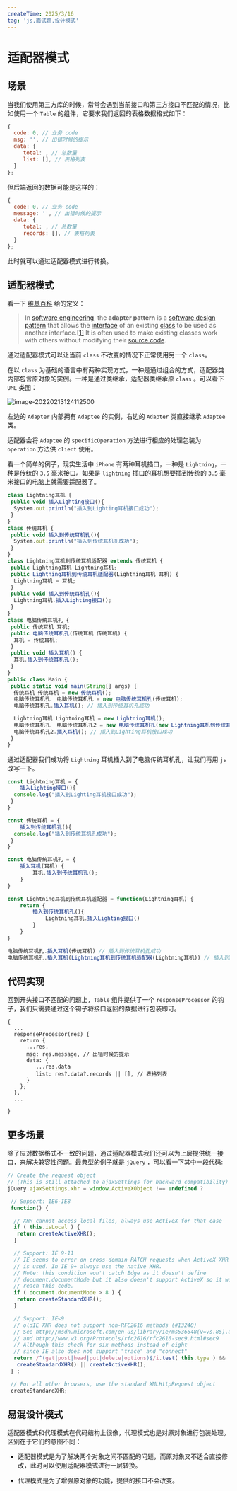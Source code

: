 ```yaml
---
createTime: 2025/3/16
tag: 'js,面试题,设计模式'
---
```

# 适配器模式

## 场景

当我们使用第三方库的时候，常常会遇到当前接口和第三方接口不匹配的情况，比如使用一个 `Table` 的组件，它要求我们返回的表格数据格式如下：

```js
{
  code: 0, // 业务 code
  msg: '', // 出错时候的提示
  data: {
     total: , // 总数量
     list: [], // 表格列表
  }
};

```

但后端返回的数据可能是这样的：

```js
{
  code: 0, // 业务 code
  message: '', // 出错时候的提示
  data: {
     total: , // 总数量
     records: [], // 表格列表
  }
};

```

此时就可以通过适配器模式进行转换。

## 适配器模式

看一下 [维基百科](https://link.juejin.cn/?target=) 给的定义：

> In [software engineering](https://link.juejin.cn/?target=https%3A%2F%2Fen.wikipedia.org%2Fwiki%2FSoftware_engineering "https://en.wikipedia.org/wiki/Software_engineering"), the **adapter pattern** is a [software design pattern](https://link.juejin.cn/?target=https%3A%2F%2Fen.wikipedia.org%2Fwiki%2FSoftware_design_pattern "https://en.wikipedia.org/wiki/Software_design_pattern") that allows the [interface](https://link.juejin.cn/?target=https%3A%2F%2Fen.wikipedia.org%2Fwiki%2FInterface_(computer_science) "https://en.wikipedia.org/wiki/Interface_(computer_science)") of an existing [class](https://link.juejin.cn/?target=https%3A%2F%2Fen.wikipedia.org%2Fwiki%2FClass_(computer_science) "https://en.wikipedia.org/wiki/Class_(computer_science)") to be used as another interface.\[[1\]](https://link.juejin.cn/?target=https%3A%2F%2Fen.wikipedia.org%2Fwiki%2FAdapter_pattern%23cite_note-HeadFirst-1 "https://en.wikipedia.org/wiki/Adapter_pattern#cite_note-HeadFirst-1") It is often used to make existing classes work with others without modifying their [source code](https://link.juejin.cn/?target=https%3A%2F%2Fen.wikipedia.org%2Fwiki%2FSource_code "https://en.wikipedia.org/wiki/Source_code").

通过适配器模式可以让当前 `class` 不改变的情况下正常使用另一个 `class`。

在以 `class` 为基础的语言中有两种实现方式，一种是通过组合的方式，适配器类内部包含原对象的实例。一种是通过类继承，适配器类继承原 `class` 。可以看下 `UML` 类图：

![image-20220213124112500](https://p3-juejin.byteimg.com/tos-cn-i-k3u1fbpfcp/b401fbb4fcb143d0b816e5430b06366c~tplv-k3u1fbpfcp-zoom-in-crop-mark:4536:0:0:0.image)

左边的 `Adapter` 内部拥有 `Adaptee` 的实例，右边的 `Adapter` 类直接继承 `Adaptee` 类。

适配器会将 `Adaptee` 的 `specificOperation` 方法进行相应的处理包装为 `operation` 方法供 `client` 使用。

看一个简单的例子，现实生活中 `iPhone` 有两种耳机插口，一种是 `Lightning`，一种是传统的 `3.5` 毫米接口。如果是 `lightning` 插口的耳机想要插到传统的 `3.5` 毫米接口的电脑上就需要适配器了。

```js
class Lightning耳机 {
 public void 插入Lighting接口(){
  System.out.println("插入到Lighting耳机接口成功");
 }
}
class 传统耳机 {
 public void 插入到传统耳机孔(){
  System.out.println("插入到传统耳机孔成功");
 }
}
class Lightning耳机到传统耳机适配器 extends 传统耳机 {
 public Lightning耳机 Lightning耳机;
 public Lightning耳机到传统耳机适配器(Lightning耳机 耳机) {
  Lightning耳机 = 耳机;
 }
 public void 插入到传统耳机孔(){
  Lightning耳机.插入Lighting接口();
 }
}
class 电脑传统耳机孔 {
 public 传统耳机 耳机;
 public 电脑传统耳机孔(传统耳机 传统耳机) {
  耳机 = 传统耳机;
 }
 public void 插入耳机() {
  耳机.插入到传统耳机孔();
 }
}
public class Main {
 public static void main(String[] args) {
  传统耳机 传统耳机 = new 传统耳机();
  电脑传统耳机孔  电脑传统耳机孔 = new 电脑传统耳机孔(传统耳机);
  电脑传统耳机孔.插入耳机(); // 插入到传统耳机孔成功

  Lightning耳机 Lightning耳机 = new Lightning耳机();
  电脑传统耳机孔  电脑传统耳机孔2 = new 电脑传统耳机孔(new Lightning耳机到传统耳机适配器(Lightning耳机)); 
  电脑传统耳机孔2.插入耳机(); // 插入到Lighting耳机接口成功
 }
}

```

通过适配器我们成功将 `Lightning` 耳机插入到了电脑传统耳机孔，让我们再用 `js` 改写一下。

```js
const Lightning耳机 = {
    插入Lighting接口(){
  console.log("插入到Lighting耳机接口成功");
 }
}

const 传统耳机 = {
    插入到传统耳机孔(){
  console.log("插入到传统耳机孔成功");
 }
}

const 电脑传统耳机孔 = {
    插入耳机(耳机) {
        耳机.插入到传统耳机孔();
    }
}

const Lightning耳机到传统耳机适配器 = function(Lightning耳机) {
    return {
        插入到传统耳机孔(){
            Lightning耳机.插入Lighting接口()
        }
    }
}

电脑传统耳机孔.插入耳机(传统耳机) // 插入到传统耳机孔成功
电脑传统耳机孔.插入耳机(Lightning耳机到传统耳机适配器(Lightning耳机)) // 插入到Lighting耳机接口成功

```

## 代码实现

回到开头接口不匹配的问题上，`Table` 组件提供了一个 `responseProcessor` 的钩子，我们只需要通过这个钩子将接口返回的数据进行包装即可。

```
{
  ...
  responseProcessor(res) {
    return {
      ...res,
      msg: res.message, // 出错时候的提示
      data: {
         ...res.data
         list: res?.data?.records || [], // 表格列表
      }
    };
  },
  ...
  
}

```

## 更多场景

除了应对数据格式不一致的问题，通过适配器模式我们还可以为上层提供统一接口，来解决兼容性问题。最典型的例子就是 `jQuery` ，可以看一下其中一段代码:

```js
// Create the request object
// (This is still attached to ajaxSettings for backward compatibility)
jQuery.ajaxSettings.xhr = window.ActiveXObject !== undefined ?

 // Support: IE6-IE8
 function() {

  // XHR cannot access local files, always use ActiveX for that case
  if ( this.isLocal ) {
   return createActiveXHR();
  }

  // Support: IE 9-11
  // IE seems to error on cross-domain PATCH requests when ActiveX XHR
  // is used. In IE 9+ always use the native XHR.
  // Note: this condition won't catch Edge as it doesn't define
  // document.documentMode but it also doesn't support ActiveX so it won't
  // reach this code.
  if ( document.documentMode > 8 ) {
   return createStandardXHR();
  }

  // Support: IE<9
  // oldIE XHR does not support non-RFC2616 methods (#13240)
  // See http://msdn.microsoft.com/en-us/library/ie/ms536648(v=vs.85).aspx
  // and http://www.w3.org/Protocols/rfc2616/rfc2616-sec9.html#sec9
  // Although this check for six methods instead of eight
  // since IE also does not support "trace" and "connect"
  return /^(get|post|head|put|delete|options)$/i.test( this.type ) &&
   createStandardXHR() || createActiveXHR();
 } :

 // For all other browsers, use the standard XMLHttpRequest object
 createStandardXHR;

```

## 易混设计模式

适配器模式和代理模式在代码结构上很像，代理模式也是对原对象进行包装处理。区别在于它们的意图不同：

* 适配器模式是为了解决两个对象之间不匹配的问题，而原对象又不适合直接修改，此时可以使用适配器模式进行一层转换。

* 代理模式是为了增强原对象的功能，提供的接口不会改变。
